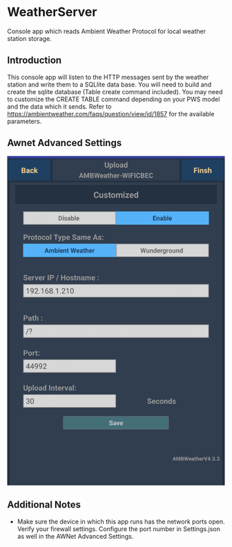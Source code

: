 # WeatherServer
Console app which reads Ambient Weather Protocol for local weather station storage.


## Introduction
This console app will listen to the HTTP messages sent by the weather station and write them to a SQLlite data base. You will need to build and create the sqlite database (Table create command included). You may need to customize the CREATE TABLE command depending on your PWS model and the data which it sends. 
Refer to https://ambientweather.com/faqs/question/view/id/1857 for the available parameters.


## Awnet Advanced Settings

![AWNet Advanced Settings](https://github.com/josemoliver/WeatherServer/blob/main/AWNet_Advanced_Settings.png)

## Additional Notes

- Make sure the device in which this app runs has the network ports open. Verify your firewall settings. Configure the port number in Settings.json as well in the AWNet Advanced Settings.
